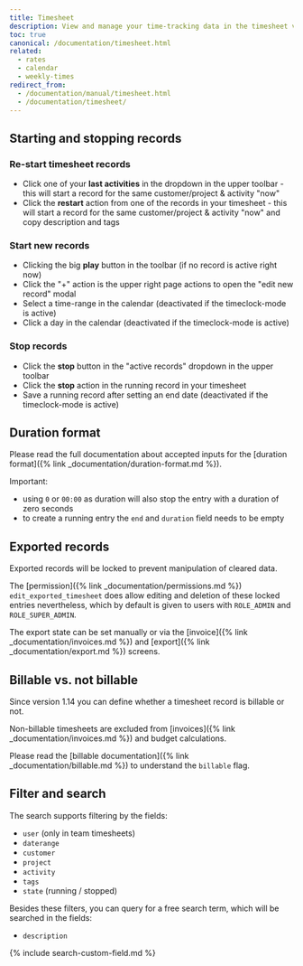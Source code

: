 ```yaml
---
title: Timesheet
description: View and manage your time-tracking data in the timesheet view
toc: true
canonical: /documentation/timesheet.html
related:
  - rates
  - calendar
  - weekly-times
redirect_from: 
  - /documentation/manual/timesheet.html
  - /documentation/timesheet/
---
```


## Starting and stopping records

### Re-start timesheet records
- Click one of your **last activities** in the dropdown in the upper toolbar - this will start a record for the same customer/project & activity "now"
- Click the **restart** action from one of the records in your timesheet - this will start a record for the same customer/project & activity "now" and copy description and tags

### Start new records
- Clicking the big **play** button in the toolbar (if no record is active right now)
- Click the "+" action is the upper right page actions to open the "edit new record" modal
- Select a time-range in the calendar (deactivated if the timeclock-mode is active)
- Click a day in the calendar (deactivated if the timeclock-mode is active)

### Stop records
- Click the **stop** button in the "active records" dropdown in the upper toolbar
- Click the **stop** action in the running record in your timesheet
- Save a running record after setting an end date (deactivated if the timeclock-mode is active)

## Duration format

Please read the full documentation about accepted inputs for the [duration format]({% link _documentation/duration-format.md %}).

Important:
- using `0` or `00:00` as duration will also stop the entry with a duration of zero seconds
- to create a running entry the `end` and `duration` field needs to be empty

## Exported records

Exported records will be locked to prevent manipulation of cleared data.

The [permission]({% link _documentation/permissions.md %}) `edit_exported_timesheet` does allow editing and deletion of these
locked entries nevertheless, which by default is given to users with `ROLE_ADMIN` and `ROLE_SUPER_ADMIN`.

The export state can be set manually or via the [invoice]({% link _documentation/invoices.md %}) and [export]({% link _documentation/export.md %}) screens.

## Billable vs. not billable

Since version 1.14 you can define whether a timesheet record is billable or not.

Non-billable timesheets are excluded from [invoices]({% link _documentation/invoices.md %}) and budget calculations.

Please read the [billable documentation]({% link _documentation/billable.md %}) to understand the `billable` flag.

## Filter and search

The search supports filtering by the fields:
- `user` (only in team timesheets)
- `daterange`
- `customer`
- `project`
- `activity`
- `tags`
- `state` (running / stopped)

Besides these filters, you can query for a free search term, which will be searched in the fields:
- `description`

{% include search-custom-field.md %}
